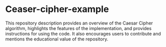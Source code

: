 # Ceaser-cipher-example
This repository description provides an overview of the Caesar Cipher algorithm, highlights the features of the implementation, and provides instructions for using the code. It also encourages users to contribute and mentions the educational value of the repository.

